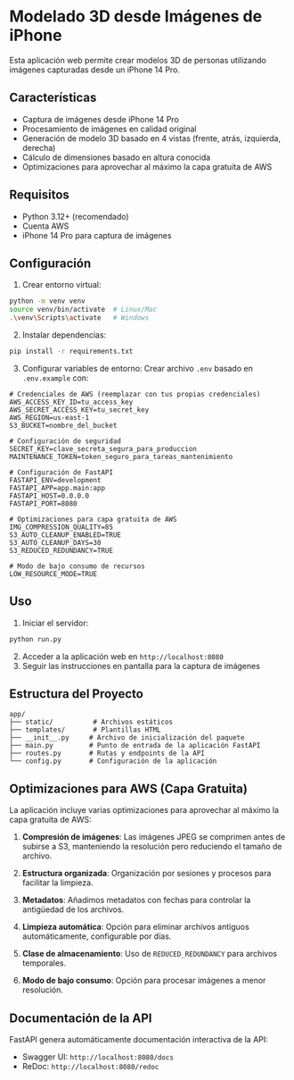 # Modelado 3D desde Imágenes de iPhone

Esta aplicación web permite crear modelos 3D de personas utilizando imágenes capturadas desde un iPhone 14 Pro.

## Características

- Captura de imágenes desde iPhone 14 Pro
- Procesamiento de imágenes en calidad original
- Generación de modelo 3D basado en 4 vistas (frente, atrás, izquierda, derecha)
- Cálculo de dimensiones basado en altura conocida
- Optimizaciones para aprovechar al máximo la capa gratuita de AWS

## Requisitos

- Python 3.12+ (recomendado)
- Cuenta AWS
- iPhone 14 Pro para captura de imágenes

## Configuración

1. Crear entorno virtual:
```bash
python -m venv venv
source venv/bin/activate  # Linux/Mac
.\venv\Scripts\activate   # Windows
```

2. Instalar dependencias:
```bash
pip install -r requirements.txt
```

3. Configurar variables de entorno:
Crear archivo `.env` basado en `.env.example` con:
```
# Credenciales de AWS (reemplazar con tus propias credenciales)
AWS_ACCESS_KEY_ID=tu_access_key
AWS_SECRET_ACCESS_KEY=tu_secret_key
AWS_REGION=us-east-1
S3_BUCKET=nombre_del_bucket

# Configuración de seguridad
SECRET_KEY=clave_secreta_segura_para_produccion
MAINTENANCE_TOKEN=token_seguro_para_tareas_mantenimiento

# Configuración de FastAPI
FASTAPI_ENV=development
FASTAPI_APP=app.main:app
FASTAPI_HOST=0.0.0.0
FASTAPI_PORT=8080

# Optimizaciones para capa gratuita de AWS
IMG_COMPRESSION_QUALITY=85
S3_AUTO_CLEANUP_ENABLED=TRUE
S3_AUTO_CLEANUP_DAYS=30
S3_REDUCED_REDUNDANCY=TRUE

# Modo de bajo consumo de recursos
LOW_RESOURCE_MODE=TRUE
```

## Uso

1. Iniciar el servidor:
```bash
python run.py
```

2. Acceder a la aplicación web en `http://localhost:8080`
3. Seguir las instrucciones en pantalla para la captura de imágenes

## Estructura del Proyecto

```
app/
├── static/          # Archivos estáticos
├── templates/       # Plantillas HTML
├── __init__.py     # Archivo de inicialización del paquete
├── main.py         # Punto de entrada de la aplicación FastAPI
├── routes.py       # Rutas y endpoints de la API
└── config.py       # Configuración de la aplicación
```

## Optimizaciones para AWS (Capa Gratuita)

La aplicación incluye varias optimizaciones para aprovechar al máximo la capa gratuita de AWS:

1. **Compresión de imágenes**: Las imágenes JPEG se comprimen antes de subirse a S3, manteniendo la resolución pero reduciendo el tamaño de archivo.

2. **Estructura organizada**: Organización por sesiones y procesos para facilitar la limpieza.

3. **Metadatos**: Añadimos metadatos con fechas para controlar la antigüedad de los archivos.

4. **Limpieza automática**: Opción para eliminar archivos antiguos automáticamente, configurable por días.

5. **Clase de almacenamiento**: Uso de `REDUCED_REDUNDANCY` para archivos temporales.

6. **Modo de bajo consumo**: Opción para procesar imágenes a menor resolución.

## Documentación de la API

FastAPI genera automáticamente documentación interactiva de la API:

- Swagger UI: `http://localhost:8080/docs`
- ReDoc: `http://localhost:8080/redoc` 